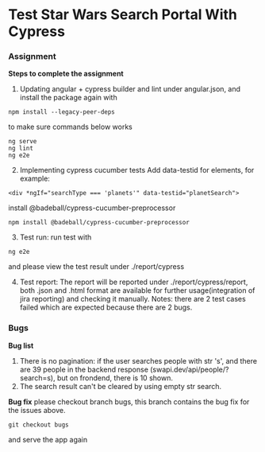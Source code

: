 <h1><B>Test Star Wars Search Portal With Cypress</B></h1>

<h3><B>Assignment</B></h3>

<B>Steps to complete the assignment</B>

1. Updating angular + cypress builder and lint under angular.json, and install the package again with 
```
npm install --legacy-peer-deps
```
to make sure commands below works
```
ng serve
ng lint
ng e2e
```

2. Implementing cypress cucumber tests
Add data-testid for elements, for example:
```
<div *ngIf="searchType === 'planets'" data-testid="planetSearch">
```
install @badeball/cypress-cucumber-preprocessor
```
npm install @badeball/cypress-cucumber-preprocessor
```

3. Test run:
run test with 
```
ng e2e
```
and please view the test result under ./report/cypress

4. Test report:
The report will be reported under ./report/cypress/report, both .json and .html format are available for further usage(integration of jira reporting) and checking it manually. 
Notes: there are 2 test cases failed which are expected because there are 2 bugs.

<h3><B>Bugs</B></h3>

<B>Bug list</B>
1. There is no pagination: if the user searches people with str 's', and there are 39 people in the backend response (swapi.dev/api/people/?search=s), but on frondend, there is 10 shown.
2. The search result can't be cleared by using empty str search. 

<B>Bug fix</B>
please checkout branch bugs, this branch contains the bug fix for the issues above.
```
git checkout bugs
```
and serve the app again
